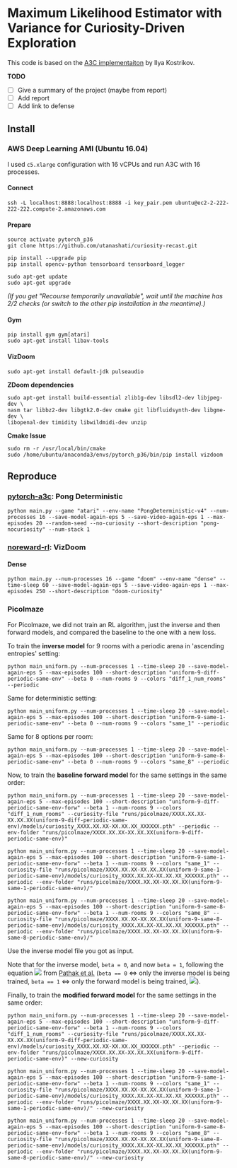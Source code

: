 # Maximum Likelihood Estimator with Variance for Curiosity-Driven Exploration
This code is based on the [A3C implementaiton](https://github.com/ikostrikov/pytorch-a3c) by Ilya Kostrikov.

**TODO**
- [ ] Give a summary of the project (maybe from report)
- [ ] Add report
- [ ] Add link to defense

## Install
### AWS Deep Learning AMI (Ubuntu 16.04)
I used `c5.xlarge` configuration with 16 vCPUs and run A3C with 16 processes.

#### Connect
```
ssh -L localhost:8888:localhost:8888 -i key_pair.pem ubuntu@ec2-2-222-222-222.compute-2.amazonaws.com
```

#### Prepare
```
source activate pytorch_p36
git clone https://github.com/utanashati/curiosity-recast.git

pip install --upgrade pip
pip install opencv-python tensorboard tensorboard_logger

sudo apt-get update
sudo apt-get upgrade
```

*(If you get "Recourse temporarily unavailable", wait until the machine has 2/2 checks (or switch to the other pip installation in the meantime).)*

#### Gym
```
pip install gym gym[atari]
sudo apt-get install libav-tools
```

#### VizDoom
```
sudo apt-get install default-jdk pulseaudio
```

**ZDoom dependencies**
```
sudo apt-get install build-essential zlib1g-dev libsdl2-dev libjpeg-dev \
nasm tar libbz2-dev libgtk2.0-dev cmake git libfluidsynth-dev libgme-dev \
libopenal-dev timidity libwildmidi-dev unzip
```

**Cmake Issue**
```
sudo rm -r /usr/local/bin/cmake
sudo /home/ubuntu/anaconda3/envs/pytorch_p36/bin/pip install vizdoom
```

## Reproduce
### [pytorch-a3c](https://github.com/ikostrikov/pytorch-a3c): Pong Deterministic
```
python main.py --game "atari" --env-name "PongDeterministic-v4" --num-processes 16 --save-model-again-eps 5 --save-video-again-eps 1 --max-episodes 20 --random-seed --no-curiosity --short-description "pong-nocuriosity" --num-stack 1
```

### [noreward-rl](https://github.com/pathak22/noreward-rl): VizDoom
#### Dense
```
python main.py --num-processes 16 --game "doom" --env-name "dense" --time-sleep 60 --save-model-again-eps 5 --save-video-again-eps 1 --max-episodes 250 --short-description "doom-curiosity"
```

### Picolmaze
For Picolmaze, we did not train an RL algorithm, just the inverse and then forward models, and compared the baseline to the one with a new loss.

To train the **inverse model** for 9 rooms with a periodic arena in 'ascending entropies' setting:
```
python main_uniform.py --num-processes 1 --time-sleep 20 --save-model-again-eps 5 --max-episodes 100 --short-description "uniform-9-diff-periodic-same-env" --beta 0 --num-rooms 9 --colors "diff_1_num_rooms" --periodic
```

Same for deterministic setting:
```
python main_uniform.py --num-processes 1 --time-sleep 20 --save-model-again-eps 5 --max-episodes 100 --short-description "uniform-9-same-1-periodic-same-env" --beta 0 --num-rooms 9 --colors "same_1" --periodic
```

Same for 8 options per room:
```
python main_uniform.py --num-processes 1 --time-sleep 20 --save-model-again-eps 5 --max-episodes 100 --short-description "uniform-9-same-8-periodic-same-env" --beta 0 --num-rooms 9 --colors "same_8" --periodic
```

Now, to train the **baseline forward model** for the same settings in the same order:
```
python main_uniform.py --num-processes 1 --time-sleep 20 --save-model-again-eps 5 --max-episodes 100 --short-description "uniform-9-diff-periodic-same-env-forw" --beta 1 --num-rooms 9 --colors "diff_1_num_rooms" --curiosity-file "runs/picolmaze/XXXX.XX.XX-XX.XX.XX(uniform-9-diff-periodic-same-env)/models/curiosity_XXXX.XX.XX-XX.XX.XX_XXXXXX.pth" --periodic --env-folder "runs/picolmaze/XXXX.XX.XX-XX.XX.XX(uniform-9-diff-periodic-same-env)"

python main_uniform.py --num-processes 1 --time-sleep 20 --save-model-again-eps 5 --max-episodes 100 --short-description "uniform-9-same-1-periodic-same-env-forw" --beta 1 --num-rooms 9 --colors "same_1" --curiosity-file "runs/picolmaze/XXXX.XX.XX-XX.XX.XX(uniform-9-same-1-periodic-same-env)/models/curiosity_XXXX.XX.XX-XX.XX.XX_XXXXXX.pth" --periodic --env-folder "runs/picolmaze/XXXX.XX.XX-XX.XX.XX(uniform-9-same-1-periodic-same-env)/"

python main_uniform.py --num-processes 1 --time-sleep 20 --save-model-again-eps 5 --max-episodes 100 --short-description "uniform-9-same-8-periodic-same-env-forw" --beta 1 --num-rooms 9 --colors "same_8" --curiosity-file "runs/picolmaze/XXXX.XX.XX-XX.XX.XX(uniform-9-same-8-periodic-same-env)/models/curiosity_XXXX.XX.XX-XX.XX.XX_XXXXXX.pth" --periodic --env-folder "runs/picolmaze/XXXX.XX.XX-XX.XX.XX(uniform-9-same-8-periodic-same-env)/"
```

Use the inverse model file you got as input.

Note that for the inverse model, `beta = 0`, and now `beta = 1`, following the equation
<img src="https://render.githubusercontent.com/render/math?math=%5Cmin%5Climits_%7B%5Ctheta_P%2C%20%5Ctheta_I%2C%20%5Ctheta_F%7D%20%5Cleft%5B%20-%5Clambda%20%5Cmathbb%7BE%7D_%7B%5Cpi%7D%5B%5Csum_t%20r_t%5D%20%2B%20(1%20-%20%5Cbeta)%20L_I%20%2B%20%5Cbeta%20L_F%20%5Cright%5D"> from [Pathak et al.](https://github.com/pathak22/noreward-rl) (`beta == 0` <=> only the inverse model is being trained, `beta == 1` <=> only the forward model is being trained, <img src="https://render.githubusercontent.com/render/math?math=\lambda = 0">).

Finally, to train the **modified forward model** for the same settings in the same order:
```
python main_uniform.py --num-processes 1 --time-sleep 20 --save-model-again-eps 5 --max-episodes 100 --short-description "uniform-9-diff-periodic-same-env-forw" --beta 1 --num-rooms 9 --colors "diff_1_num_rooms" --curiosity-file "runs/picolmaze/XXXX.XX.XX-XX.XX.XX(uniform-9-diff-periodic-same-env)/models/curiosity_XXXX.XX.XX-XX.XX.XX_XXXXXX.pth" --periodic --env-folder "runs/picolmaze/XXXX.XX.XX-XX.XX.XX(uniform-9-diff-periodic-same-env)" --new-curiosity

python main_uniform.py --num-processes 1 --time-sleep 20 --save-model-again-eps 5 --max-episodes 100 --short-description "uniform-9-same-1-periodic-same-env-forw" --beta 1 --num-rooms 9 --colors "same_1" --curiosity-file "runs/picolmaze/XXXX.XX.XX-XX.XX.XX(uniform-9-same-1-periodic-same-env)/models/curiosity_XXXX.XX.XX-XX.XX.XX_XXXXXX.pth" --periodic --env-folder "runs/picolmaze/XXXX.XX.XX-XX.XX.XX(uniform-9-same-1-periodic-same-env)/" --new-curiosity

python main_uniform.py --num-processes 1 --time-sleep 20 --save-model-again-eps 5 --max-episodes 100 --short-description "uniform-9-same-8-periodic-same-env-forw" --beta 1 --num-rooms 9 --colors "same_8" --curiosity-file "runs/picolmaze/XXXX.XX.XX-XX.XX.XX(uniform-9-same-8-periodic-same-env)/models/curiosity_XXXX.XX.XX-XX.XX.XX_XXXXXX.pth" --periodic --env-folder "runs/picolmaze/XXXX.XX.XX-XX.XX.XX(uniform-9-same-8-periodic-same-env)/" --new-curiosity
```
